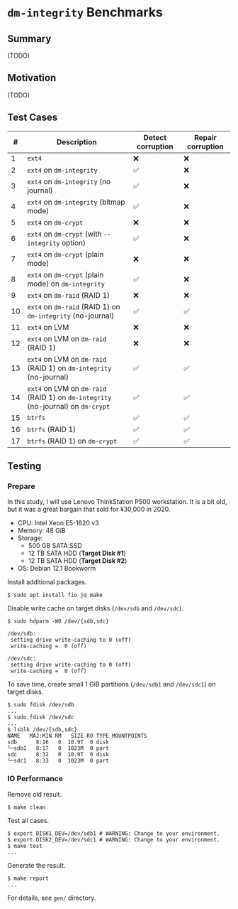 # `dm-integrity` Benchmarks

## Summary

(TODO)

## Motivation

(TODO)

## Test Cases

| #   | Description                                                                      | Detect corruption | Repair corruption |
| --- | -------------------------------------------------------------------------------- | ----------------- | ----------------- |
| 1   | `ext4`                                                                           | ❌                | ❌                |
| 2   | `ext4` on `dm-integrity`                                                         | ✅                | ❌                |
| 3   | `ext4` on `dm-integrity` (no journal)                                            | ✅                | ❌                |
| 4   | `ext4` on `dm-integrity` (bitmap mode)                                           | ✅                | ❌                |
| 5   | `ext4` on `dm-crypt`                                                             | ❌                | ❌                |
| 6   | `ext4` on `dm-crypt` (with `--integrity` option)                                 | ✅                | ❌                |
| 7   | `ext4` on `dm-crypt` (plain mode)                                                | ❌                | ❌                |
| 8   | `ext4` on `dm-crypt` (plain mode) on `dm-integrity`                              | ✅                | ❌                |
| 9   | `ext4` on `dm-raid` (RAID 1)                                                     | ❌                | ❌                |
| 10  | `ext4` on `dm-raid` (RAID 1) on `dm-integrity` (no-journal)                      | ✅                | ✅                |
| 11  | `ext4` on LVM                                                                    | ❌                | ❌                |
| 12  | `ext4` on LVM on `dm-raid` (RAID 1)                                              | ❌                | ❌                |
| 13  | `ext4` on LVM on `dm-raid` (RAID 1) on `dm-integrity` (no-journal)               | ✅                | ✅                |
| 14  | `ext4` on LVM on `dm-raid` (RAID 1) on `dm-integrity` (no-journal) on `dm-crypt` | ✅                | ✅                |
| 15  | `btrfs`                                                                          | ✅                | ✅                |
| 16  | `btrfs` (RAID 1)                                                                 | ✅                | ✅                |
| 17  | `btrfs` (RAID 1) on `dm-crypt`                                                   | ✅                | ✅                |

## Testing

### Prepare

In this study, I will use Lenovo ThinkStation P500 workstation. It is a bit old, but it was a great bargain that sold for ¥30,000 in 2020.

- CPU: Intel Xeon E5-1620 v3
- Memory: 48 GiB
- Storage:
  - 500 GB SATA SSD
  - 12 TB SATA HDD (**Target Disk #1**)
  - 12 TB SATA HDD (**Target Disk #2**)
- OS: Debian 12.1 Bookworm

Install additional packages.

```
$ sudo apt install fio jq make
```

Disable write cache on target disks (`/dev/sdb` and `/dev/sdc`).

```
$ sudo hdparm -W0 /dev/{sdb,sdc}

/dev/sdb:
 setting drive write-caching to 0 (off)
 write-caching =  0 (off)

/dev/sdc:
 setting drive write-caching to 0 (off)
 write-caching =  0 (off)
```

To save time, create small 1 GiB partitions (`/dev/sdb1` and `/dev/sdc1`) on target disks.

```
$ sudo fdisk /dev/sdb
...
$ sudo fdisk /dev/sdc
...
$ lsblk /dev/{sdb,sdc}
NAME   MAJ:MIN RM   SIZE RO TYPE MOUNTPOINTS
sdb      8:16   0  10.9T  0 disk
└─sdb1   8:17   0  1023M  0 part
sdc      8:32   0  10.9T  0 disk
└─sdc1   8:33   0  1023M  0 part
```

### IO Performance

Remove old result.

```
$ make clean
```

Test all cases.

```
$ export DISK1_DEV=/dev/sdb1 # WARNING: Change to your environment.
$ export DISK2_DEV=/dev/sdc1 # WARNING: Change to your environment.
$ make test
...
```

Generate the result.

```
$ make report
...
```

For details, see `gen/` directory.

